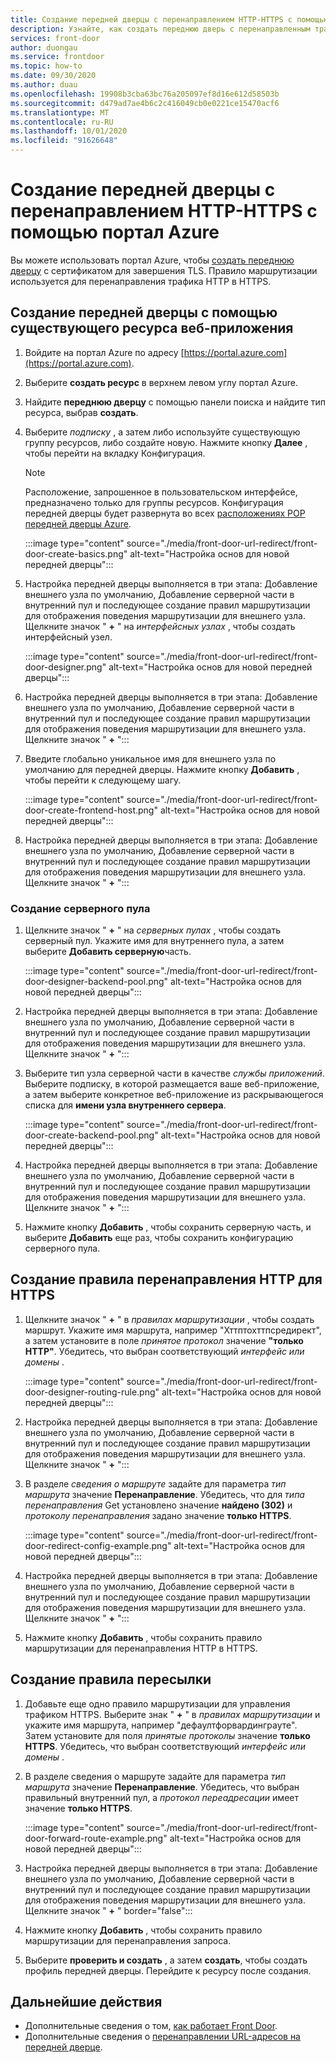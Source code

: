 ```yaml
---
title: Создание передней дверцы с перенаправлением HTTP-HTTPS с помощью портал Azure
description: Узнайте, как создать переднюю дверь с перенаправленным трафиком из HTTP в HTTPS с помощью портал Azure.
services: front-door
author: duongau
ms.service: frontdoor
ms.topic: how-to
ms.date: 09/30/2020
ms.author: duau
ms.openlocfilehash: 19908b3cba63bc76a205097ef8d16e612d58503b
ms.sourcegitcommit: d479ad7ae4b6c2c416049cb0e0221ce15470acf6
ms.translationtype: MT
ms.contentlocale: ru-RU
ms.lasthandoff: 10/01/2020
ms.locfileid: "91626648"
---
```

# <a name="create-a-front-door-with-http-to-https-redirection-using-the-azure-portal"></a>Создание передней дверцы с перенаправлением HTTP-HTTPS с помощью портал Azure

Вы можете использовать портал Azure, чтобы [создать переднюю дверцу](quickstart-create-front-door.md) с сертификатом для завершения TLS. Правило маршрутизации используется для перенаправления трафика HTTP в HTTPS.

## <a name="create-a-front-door-with-an-existing-web-app-resource"></a>Создание передней дверцы с помощью существующего ресурса веб-приложения

1. Войдите на портал Azure по адресу [https://portal.azure.com](https://portal.azure.com).

1. Выберите **создать ресурс** в верхнем левом углу портал Azure.

1. Найдите **переднюю дверцу** с помощью панели поиска и найдите тип ресурса, выбрав **создать**.

1. Выберите *подписку* , а затем либо используйте существующую группу ресурсов, либо создайте новую. Нажмите кнопку **Далее** , чтобы перейти на вкладку Конфигурация.

    > [!NOTE]
    > Расположение, запрошенное в пользовательском интерфейсе, предназначено только для группы ресурсов. Конфигурация передней дверцы будет развернута во всех [расположениях POP передней дверцы Azure](front-door-faq.md#what-are-the-pop-locations-for-azure-front-door).

    :::image type="content" source="./media/front-door-url-redirect/front-door-create-basics.png" alt-text="Настройка основ для новой передней дверцы&quot;:::

1. Настройка передней дверцы выполняется в три этапа: Добавление внешнего узла по умолчанию, Добавление серверной части в внутренний пул и последующее создание правил маршрутизации для отображения поведения маршрутизации для внешнего узла. Щелкните значок &quot; **+** " на _интерфейсных узлах_ , чтобы создать интерфейсный узел.

    :::image type="content" source="./media/front-door-url-redirect/front-door-designer.png" alt-text="Настройка основ для новой передней дверцы&quot;:::

1. Настройка передней дверцы выполняется в три этапа: Добавление внешнего узла по умолчанию, Добавление серверной части в внутренний пул и последующее создание правил маршрутизации для отображения поведения маршрутизации для внешнего узла. Щелкните значок &quot; **+** ":::

1. Введите глобально уникальное имя для внешнего узла по умолчанию для передней дверцы. Нажмите кнопку **Добавить** , чтобы перейти к следующему шагу.

    :::image type="content" source="./media/front-door-url-redirect/front-door-create-frontend-host.png" alt-text="Настройка основ для новой передней дверцы&quot;:::

1. Настройка передней дверцы выполняется в три этапа: Добавление внешнего узла по умолчанию, Добавление серверной части в внутренний пул и последующее создание правил маршрутизации для отображения поведения маршрутизации для внешнего узла. Щелкните значок &quot; **+** ":::

### <a name="create-backend-pool"></a>Создание серверного пула

1. Щелкните значок " **+** " на _серверных пулах_ , чтобы создать серверный пул. Укажите имя для внутреннего пула, а затем выберите **Добавить серверную**часть.

    :::image type="content" source="./media/front-door-url-redirect/front-door-designer-backend-pool.png" alt-text="Настройка основ для новой передней дверцы&quot;:::

1. Настройка передней дверцы выполняется в три этапа: Добавление внешнего узла по умолчанию, Добавление серверной части в внутренний пул и последующее создание правил маршрутизации для отображения поведения маршрутизации для внешнего узла. Щелкните значок &quot; **+** ":::

1. Выберите тип узла серверной части в качестве _службы приложений_. Выберите подписку, в которой размещается ваше веб-приложение, а затем выберите конкретное веб-приложение из раскрывающегося списка для **имени узла внутреннего сервера**.

    :::image type="content" source="./media/front-door-url-redirect/front-door-create-backend-pool.png" alt-text="Настройка основ для новой передней дверцы&quot;:::

1. Настройка передней дверцы выполняется в три этапа: Добавление внешнего узла по умолчанию, Добавление серверной части в внутренний пул и последующее создание правил маршрутизации для отображения поведения маршрутизации для внешнего узла. Щелкните значок &quot; **+** ":::

1. Нажмите кнопку **Добавить** , чтобы сохранить серверную часть, и выберите **Добавить** еще раз, чтобы сохранить конфигурацию серверного пула. 

## <a name="create-http-to-https-redirect-rule"></a>Создание правила перенаправления HTTP для HTTPS

1. Щелкните значок " **+** " в *правилах маршрутизации* , чтобы создать маршрут. Укажите имя маршрута, например "Хттптохттпсредирект", а затем установите в поле *принятое протокол* значение **"только HTTP"**. Убедитесь, что выбран соответствующий *интерфейс или домены* .  

    :::image type="content" source="./media/front-door-url-redirect/front-door-designer-routing-rule.png" alt-text="Настройка основ для новой передней дверцы&quot;:::

1. Настройка передней дверцы выполняется в три этапа: Добавление внешнего узла по умолчанию, Добавление серверной части в внутренний пул и последующее создание правил маршрутизации для отображения поведения маршрутизации для внешнего узла. Щелкните значок &quot; **+** ":::

1. В разделе *сведения о маршруте* задайте для параметра *тип маршрута* значение **Перенаправление**. Убедитесь, что для *типа перенаправления* Get установлено значение **найдено (302)** и *протоколу перенаправления* задано значение **только HTTPS**. 

    :::image type="content" source="./media/front-door-url-redirect/front-door-redirect-config-example.png" alt-text="Настройка основ для новой передней дверцы&quot;:::

1. Настройка передней дверцы выполняется в три этапа: Добавление внешнего узла по умолчанию, Добавление серверной части в внутренний пул и последующее создание правил маршрутизации для отображения поведения маршрутизации для внешнего узла. Щелкните значок &quot; **+** ":::

1. Нажмите кнопку **Добавить** , чтобы сохранить правило маршрутизации для перенаправления HTTP в HTTPS.

## <a name="create-forwarding-rule"></a>Создание правила пересылки

1. Добавьте еще одно правило маршрутизации для управления трафиком HTTPS. Выберите знак " **+** " в *правилах маршрутизации* и укажите имя маршрута, например "дефаултфорвардинграуте". Затем установите для поля *принятые протоколы* значение **только HTTPS**. Убедитесь, что выбран соответствующий *интерфейс или домены* .

1. В разделе сведения о маршруте задайте для параметра *тип маршрута* значение **Перенаправление**. Убедитесь, что выбран правильный внутренний пул, а *протокол переадресации* имеет значение **только HTTPS**. 

    :::image type="content" source="./media/front-door-url-redirect/front-door-forward-route-example.png" alt-text="Настройка основ для новой передней дверцы&quot;:::

1. Настройка передней дверцы выполняется в три этапа: Добавление внешнего узла по умолчанию, Добавление серверной части в внутренний пул и последующее создание правил маршрутизации для отображения поведения маршрутизации для внешнего узла. Щелкните значок &quot; **+** " border="false":::

1. Нажмите кнопку **Добавить** , чтобы сохранить правило маршрутизации для перенаправления запроса.

1. Выберите **проверить и создать** , а затем **создать**, чтобы создать профиль передней дверцы. Перейдите к ресурсу после создания.

## <a name="next-steps"></a>Дальнейшие действия

- Дополнительные сведения о том, [как работает Front Door](front-door-routing-architecture.md).
- Дополнительные сведения о [перенаправлении URL-адресов на передней дверце](front-door-url-redirect.md).
